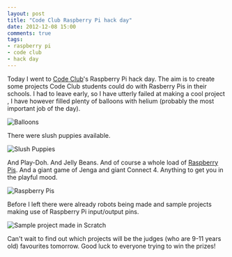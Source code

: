```yaml
---
layout: post
title: "Code Club Raspberry Pi hack day"
date: 2012-12-08 15:00
comments: true
tags:
- raspberry pi
- code club
- hack day 
---
```


Today I went to [Code Club][1]'s Raspberry Pi hack day. The aim is to create some projects Code Club students could do with Rasberry Pis in their schools. I had to leave early, so I have utterly failed at making a cool project
, I have however filled plenty of balloons with helium (probably the most important job of the day).

![Balloons](http://farm9.staticflickr.com/8065/8255050472_ed02dc34f7_z.jpg)

There were slush puppies available.

![Slush Puppies](http://farm9.staticflickr.com/8213/8254105397_6f8f3ce886_z.jpg)

And Play-Doh. And Jelly Beans. And of course a whole load of [Raspberry Pis][2]. And a giant game of Jenga and giant Connect 4. Anything to get you in the playful mood.

![Raspberry Pis](http://farm9.staticflickr.com/8342/8254013353_483864e4be_z.jpg)

Before I left there were already robots being made and sample projects making use of Raspberry Pi input/output pins. 

![Sample project made in Scratch](http://farm9.staticflickr.com/8344/8254043255_23e657518f_z.jpg)

Can't wait to find out which projects will be the judges (who are 9-11 years old) favourites tomorrow. Good luck to everyone trying to win the prizes!

[1]: http://www.codeclub.org.uk/
[2]: http://www.raspberrypi.org/